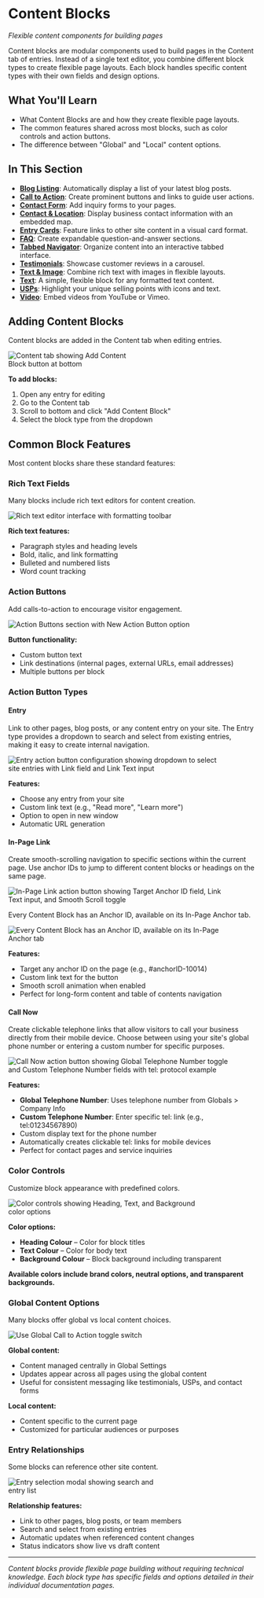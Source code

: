 # Content Blocks

*Flexible content components for building pages*

Content blocks are modular components used to build pages in the Content tab of entries. Instead of a single text editor, you combine different block types to create flexible page layouts. Each block handles specific content types with their own fields and design options.

## What You'll Learn

-   What Content Blocks are and how they create flexible page layouts.
-   The common features shared across most blocks, such as color controls and action buttons.
-   The difference between "Global" and "Local" content options.

## In This Section

-   **[Blog Listing](blog-listing.md)**: Automatically display a list of your latest blog posts.
-   **[Call to Action](call-to-action.md)**: Create prominent buttons and links to guide user actions.
-   **[Contact Form](contact-form.md)**: Add inquiry forms to your pages.
-   **[Contact & Location](contact-location.md)**: Display business contact information with an embedded map.
-   **[Entry Cards](entry-cards.md)**: Feature links to other site content in a visual card format.
-   **[FAQ](faq.md)**: Create expandable question-and-answer sections.
-   **[Tabbed Navigator](tabbed-navigator.md)**: Organize content into an interactive tabbed interface.
-   **[Testimonials](testimonials.md)**: Showcase customer reviews in a carousel.
-   **[Text & Image](text-image.md)**: Combine rich text with images in flexible layouts.
-   **[Text](text.md)**: A simple, flexible block for any formatted text content.
-   **[USPs](usps.md)**: Highlight your unique selling points with icons and text.
-   **[Video](video.md)**: Embed videos from YouTube or Vimeo.

## Adding Content Blocks

Content blocks are added in the Content tab when editing entries.

<img src="./screenshots/060.png" alt="Content tab showing Add Content Block button at bottom" style="max-width: 275px">

**To add blocks:**
1. Open any entry for editing
2. Go to the Content tab
3. Scroll to bottom and click "Add Content Block"
4. Select the block type from the dropdown

## Common Block Features

Most content blocks share these standard features:

### Rich Text Fields

Many blocks include rich text editors for content creation.

<img src="./screenshots/061.png" alt="Rich text editor interface with formatting toolbar" style="max-width: 450px">

**Rich text features:**
- Paragraph styles and heading levels
- Bold, italic, and link formatting
- Bulleted and numbered lists
- Word count tracking

### Action Buttons

Add calls-to-action to encourage visitor engagement.

<img src="./screenshots/062.png" alt="Action Buttons section with New Action Button option" style="max-width: 450px">

**Button functionality:**
- Custom button text
- Link destinations (internal pages, external URLs, email addresses)
- Multiple buttons per block

### Action Button Types

#### Entry

Link to other pages, blog posts, or any content entry on your site. The Entry type provides a dropdown to search and select from existing entries, making it easy to create internal navigation.

<img src="./screenshots/062a.png" alt="Entry action button configuration showing dropdown to select site entries with Link field and Link Text input" style="max-width: 450px">

**Features:**
- Choose any entry from your site
- Custom link text (e.g., "Read more", "Learn more")
- Option to open in new window
- Automatic URL generation

#### In-Page Link

Create smooth-scrolling navigation to specific sections within the current page. Use anchor IDs to jump to different content blocks or headings on the same page.

<img src="./screenshots/062b.png" alt="In-Page Link action button showing Target Anchor ID field, Link Text input, and Smooth Scroll toggle" style="max-width: 450px">

Every Content Block has an Anchor ID, available on its In-Page Anchor tab.  

<img src="./screenshots/062c.png" alt="Every Content Block has an Anchor ID, available on its In-Page Anchor tab" style="max-width: 450px">

**Features:**
- Target any anchor ID on the page (e.g., #anchorID-10014)
- Custom link text for the button
- Smooth scroll animation when enabled
- Perfect for long-form content and table of contents navigation

#### Call Now

Create clickable telephone links that allow visitors to call your business directly from their mobile device. Choose between using your site's global phone number or entering a custom number for specific purposes.

<img src="./screenshots/062d.png" alt="Call Now action button showing Global Telephone Number toggle and Custom Telephone Number fields with tel: protocol example" style="max-width: 450px">

**Features:**
- **Global Telephone Number**: Uses telephone number from Globals > Company Info
- **Custom Telephone Number**: Enter specific tel: link (e.g., tel:01234567890)
- Custom display text for the phone number
- Automatically creates clickable tel: links for mobile devices
- Perfect for contact pages and service inquiries

### Color Controls

Customize block appearance with predefined colors.

<img src="./screenshots/063.png" alt="Color controls showing Heading, Text, and Background color options" style="max-width: 400px">

**Color options:**
- **Heading Colour** – Color for block titles
- **Text Colour** – Color for body text
- **Background Colour** – Block background including transparent

**Available colors include brand colors, neutral options, and transparent backgrounds.**

### Global Content Options

Many blocks offer global vs local content choices.

<img src="./screenshots/064.png" alt="Use Global Call to Action toggle switch" style="max-width: 450px">

**Global content:**
- Content managed centrally in Global Settings
- Updates appear across all pages using the global content
- Useful for consistent messaging like testimonials, USPs, and contact forms

**Local content:**
- Content specific to the current page
- Customized for particular audiences or purposes

### Entry Relationships

Some blocks can reference other site content.

<img src="./screenshots/065.png" alt="Entry selection modal showing search and entry list" style="max-width: 325px">

**Relationship features:**
- Link to other pages, blog posts, or team members
- Search and select from existing entries
- Automatic updates when referenced content changes
- Status indicators show live vs draft content

---

*Content blocks provide flexible page building without requiring technical knowledge. Each block type has specific fields and options detailed in their individual documentation pages.*